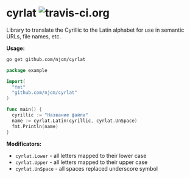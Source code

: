 # cyrlat ![travis-ci.org](https://travis-ci.org/njcm/cyrlat.svg?branch=master)

Library to translate the Cyrillic to the Latin alphabet for use in semantic URLs, file names, etc.

**Usage:**
```sh
go get github.com/njcm/cyrlat
```
```go
package example

import(
  "fmt"
  "github.com/njcm/cyrlat"
)

func main() {
  cyrillic := "Название файла"
  name := cyrlat.Latin(cyrillic, cyrlat.UnSpace)
  fmt.Println(name)
}
```
**Modificators:**
- `cyrlat.Lower` - all letters mapped to their lower case
- `cyrlat.Upper` - all letters mapped to their upper case
- `cyrlat.UnSpace` - all spaces replaced underscore symbol
